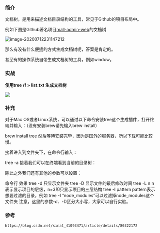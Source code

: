 ### 简介

文档树，是用来描述文档目录结构的工具，常见于Github的项目布局中。

例如下图是Github著名项目[mall-admin-web](https://github.com/macrozheng/mall-admin-web)的文档树

![image-20200712231147212](http://imgbed-xia-2.oss-cn-hangzhou.aliyuncs.com/img/image-20200712231147212.png)

那么有没有什么便捷的方式生成文档树呢，答案是肯定的。

甚至有的操作系统自带生成文档树的工具，例如window。

### 实战

**使用tree /f > list.txt 生成文档树**

![](https://imgbed-xia-2.oss-cn-hangzhou.aliyuncs.com/img/2023-07-26-187397d83d1697842ed1fef0f9ec0c89-%E5%8A%A8%E7%94%BB_undefined0undefined.gif)

### 补充

对于Mac OS或者Linux系统，可以通过以下命令安装tree这个生成插件，打开终端并输入：（没有安装brew请先输入brew install）

brew install tree
然后等待安装完毕，因为是国外的服务器，所以下载可能比较慢。

接着进入到文件夹下，在命令行输入：

tree -a
接着我们可以在终端看到当前的目录树：

除此之外我们还有其他的参数可以设置：

 命令行	效果
tree -d	只显示文件夹
tree -D	显示文件的最后修改时间
tree -L n	n表示显示项目的层级，n=3即只显示项目的三层结构
tree -I pattern	pattern表示想要过滤的目录，例如 tree -I “node_modules”可以过滤掉node_modules这个文件夹
注意，这里的参数-d、-D区分大小写，大家可以自行实验。

### 参考

```
https://blog.csdn.net/sinat_41093471/article/details/80322172
```

